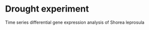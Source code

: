 Drought experiment
===============

Time series differential gene expression analysis of Shorea leprosula
